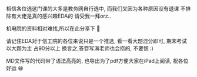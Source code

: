 相信各位选这门课的大多是教务网自行选中, 而我们又因为各种原因没有退课  不排除有大佬是真的感兴趣EDA的 请受我一拜orz..

机电院的资料相对难找,所以在此分享下   :open_book:

请记住EDA对于信工院的各位来说只是一个推选, 看一看大题混分即可, 期末考试以大题为主 占90分以上  换言之,答卷写满老师也会捞的, 不要慌 :)

MD文件写的代码带了语法高亮的, 也导出为了pdf方便大家在iPad上阅读, 祝各位好运 :laughing: